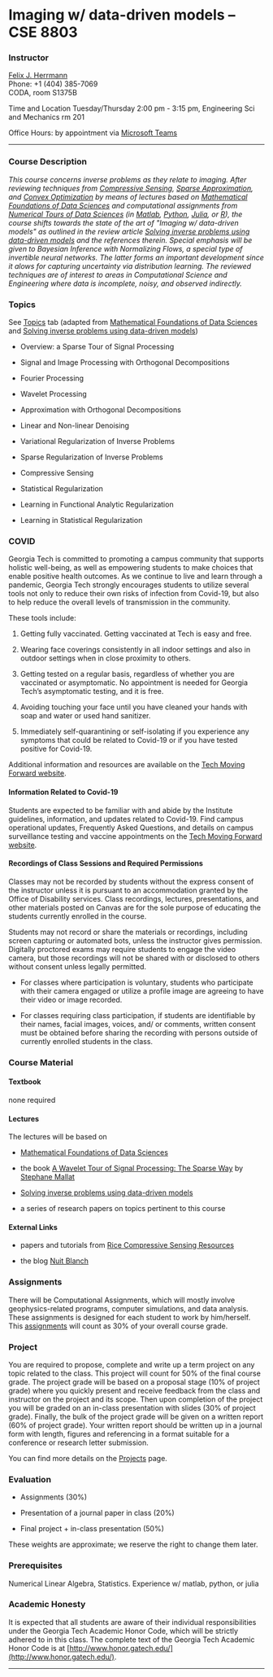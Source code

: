 # Imaging w/ data-driven models – CSE 8803

### Instructor

[Felix J. Herrmann](mailto:felix.herrmann@gatech.edu)  
Phone: +1 (404) 385-7069  
CODA, room S1375B

Time and Location Tuesday/Thursday 2:00 pm - 3:15 pm, Engineering Sci and Mechanics rm 201

Office Hours: by appointment via [Microsoft Teams](https://faq.oit.gatech.edu/content/how-do-i-access-microsoft-teams)

*** 

### Course Description 

*This course concerns inverse problems as they relate to imaging. After reviewing techniques from [Compressive Sensing], [Sparse Approximation], and [Convex Optimization] by means of lectures based on [Mathematical Foundations of Data Sciences] and computational assignments from [Numerical Tours of Data Sciences] (in [Matlab], [Python], [Julia], or [R]), the course shifts towards the state of the art of "Imaging w/ data-driven models" as outlined in the review article [Solving inverse problems using data-driven models] and the references therein. Special emphasis will be given to Bayesian Inference with Normalizing Flows, a special type of invertible neural networks. The latter forms an important development since it alows for capturing uncertainty via distribution learning. The reviewed techniques are of interest to areas in Computational Science and Engineering where data is incomplete, noisy, and observed indirectly.*

[Compressive Sensing]:https://en.wikipedia.org/wiki/Compressed_sensing
[Convex Optimization]:https://en.wikipedia.org/wiki/Convex_optimization
[Sparse Approximation]:https://en.wikipedia.org/wiki/Sparse_approximation
[Mathematical Foundations of Data Sciences]:https://mathematical-tours.github.io/book/
[Numerical Tours of Data Sciences]:http://www.numerical-tours.com/
[Matlab]:http://www.numerical-tours.com/matlab/
[Python]:http://www.numerical-tours.com/python/
[Julia]:http://www.numerical-tours.com/julia/
[R]:http://www.numerical-tours.com/r/
[Solving inverse problems using data-driven models]:https://www.cambridge.org/core/journals/acta-numerica/article/solving-inverse-problems-using-datadriven-models/CE5B3725869AEAF46E04874115B0AB15

### Topics

See [Topics](outline.md) tab (adapted from [Mathematical Foundations of Data Sciences] and [Solving inverse problems using data-driven models])

- Overview: a Sparse Tour of Signal Processing

- Signal and Image Processing with Orthogonal Decompositions

- Fourier Processing

- Wavelet Processing

- Approximation with Orthogonal Decompositions

- Linear and Non-linear Denoising

- Variational Regularization of Inverse Problems

- Sparse Regularization of Inverse Problems

- Compressive Sensing

- Statistical Regularization 

- Learning in Functional Analytic Regularization

- Learning in Statistical Regularization

### COVID

Georgia Tech is committed to promoting a campus community that supports holistic well-being, as well as empowering students to make choices that enable positive health outcomes. As we continue to live and learn through a pandemic, Georgia Tech strongly encourages students to utilize several tools not only to reduce their own risks of infection from Covid-19, but also to help reduce the overall levels of transmission in the community.

These tools include: 

1. Getting fully vaccinated. Getting vaccinated at Tech is easy and free.

1. Wearing face coverings consistently in all indoor settings and also in outdoor settings when in close proximity to others.

1. Getting tested on a regular basis, regardless of whether you are vaccinated or asymptomatic. No appointment is needed for Georgia Tech’s asymptomatic testing, and it is free.

1. Avoiding touching your face until you have cleaned your hands with soap and water or used hand sanitizer.

1. Immediately self-quarantining or self-isolating if you experience any symptoms that could be related to Covid-19 or if you have tested positive for Covid-19.

Additional information and resources are available on the [Tech Moving Forward website](https://w3.health.itg.gatech.edu/tech-moving-forward).

#### Information Related to Covid-19

Students are expected to be familiar with and abide by the Institute guidelines, information, and updates related to Covid-19. Find campus operational updates, Frequently Asked Questions, and details on campus surveillance testing and vaccine appointments on the [Tech Moving Forward website](https://w3.health.itg.gatech.edu/tech-moving-forward).

#### Recordings of Class Sessions and Required Permissions

Classes may not be recorded by students without the express consent of the instructor unless it is pursuant to an accommodation granted by the Office of Disability services. Class recordings, lectures, presentations, and other materials posted on Canvas are for the sole purpose of educating the students currently enrolled in the course.

Students may not record or share the materials or recordings, including screen capturing or automated bots, unless the instructor gives permission. Digitally proctored exams may require students to engage the video camera, but those recordings will not be shared with or disclosed to others without consent unless legally permitted.

- For classes where participation is voluntary, students who participate with their camera engaged or utilize a profile image are agreeing to have their video or image recorded.

- For classes requiring class participation, if students are identifiable by their names, facial images, voices, and/ or comments, written consent must be obtained before sharing the recording with persons outside of currently enrolled students in the class.

### Course Material

#### Textbook

none required

#### Lectures

The lectures will be based on

- [Mathematical Foundations of Data Sciences]

- the book [A Wavelet Tour of Signal Processing: The Sparse Way] by [Stephane Mallat]

- [Solving inverse problems using data-driven models]

- a series of research papers on topics pertinent to this course

[website]:https://flexie.github.io/-EAS4803-8803/
[A Wavelet Tour of Signal Processing: The Sparse Way]:https://www.sciencedirect.com/book/9780123743701/a-wavelet-tour-of-signal-processing
[Stephane Mallat]:https://www.di.ens.fr/~mallat/

#### External Links

- papers and tutorials from [Rice Compressive Sensing Resources]

- the blog [Nuit Blanch]

[Rice Compressive Sensing Resources]:http://dsp.rice.edu/cs/
[Nuit Blanch]:https://nuit-blanche.blogspot.com


### Assignments 

There will be Computational Assignments, which will mostly involve geophysics-related programs, computer simulations, and data analysis. These assignments is designed for each student to work by him/herself. This [assignments](homework.md) will count as 30% of your overall course grade.

### Project

You are required to propose, complete and write up a term project on any topic related to the class. This project will count for 50% of the final course grade. The project grade will be based on a proposal stage (10% of project grade) where you quickly present and receive feedback from the class and instructor on the project and its scope. Then upon completion of the project you will be graded on an in-class presentation with slides (30% of project grade). Finally, the bulk of the project grade will be given on a written report (60% of project grade). Your written report should be written up in a journal form with length, figures and referencing in a format suitable for a conference or research letter submission.

You can find more details on the [Projects](project.md) page.

### Evaluation

- Assignments (30%)

- Presentation of a journal paper in class (20%)

- Final project + in-class presentation (50%)

These weights are approximate; we reserve the right to change them later.

### Prerequisites

Numerical Linear Algebra, Statistics. Experience w/ matlab, python, or julia

### Academic Honesty

It is expected that all students are aware of their individual responsibilities under the Georgia Tech Academic Honor Code, which will be strictly adhered to in this class. The complete text of the Georgia Tech Academic Honor Code is at [http://www.honor.gatech.edu/](http://www.honor.gatech.edu/). 

***

